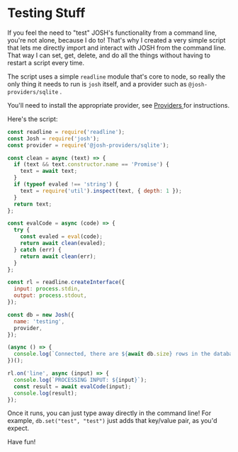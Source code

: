 # Testing Stuff

If you feel the need to "test" JOSH's functionality from a command line, you're not alone, because I do to! That's why I created a very simple script that lets me directly import and interact with JOSH from the command line. That way I can set, get, delete, and do all the things without having to restart a script every time. 

The script uses a simple `readline` module that's core to node, so really the only thing it needs to run is `josh` itself, and a provider such as `@josh-providers/sqlite` . 

You'll need to install the appropriate provider, see [Providers ](../providers/about.md)for instructions.

Here's the script: 

```javascript
const readline = require('readline');
const Josh = require('josh');
const provider = require('@josh-providers/sqlite');

const clean = async (text) => {
  if (text && text.constructor.name == 'Promise') {
    text = await text;
  }
  if (typeof evaled !== 'string') {
    text = require('util').inspect(text, { depth: 1 });
  }
  return text;
};

const evalCode = async (code) => {
  try {
    const evaled = eval(code);
    return await clean(evaled);
  } catch (err) {
    return await clean(err);
  }
};

const rl = readline.createInterface({
  input: process.stdin,
  output: process.stdout,
});

const db = new Josh({
  name: 'testing',
  provider,
});

(async () => {
  console.log(`Connected, there are ${await db.size} rows in the database.`);
})();

rl.on('line', async (input) => {
  console.log(`PROCESSING INPUT: ${input}`);
  const result = await evalCode(input);
  console.log(result);
});

```

Once it runs, you can just type away directly in the command line! For example, `db.set("test", "test")` just adds that key/value pair, as you'd expect.

Have fun!

